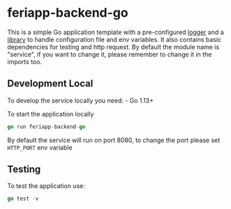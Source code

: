 # feriapp-backend-go

This is a simple Go application template with a pre-configured [logger]("https://github.com/mia-platform/glogger") and a [library]("https://github.com/mia-platform/configlib") to handle configuration file and env variables.
It also contains basic dependencies for testing and http request.
By default the module name is "service", if you want to change it, please remember to change it in the imports too.

## Development Local

To develop the service locally you need:
    - Go 1.13+

To start the application locally

```go
go run feriapp-backend-go
```

By default the service will run on port 8080, to change the port please set `HTTP_PORT` env variable

## Testing

To test the application use:

```go
go test -v
```
